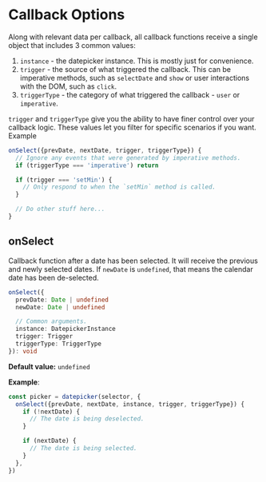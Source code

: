 # Callback Options

Along with relevant data per callback, all callback functions receive a single object that includes 3 common values:

1. `instance` - the datepicker instance. This is mostly just for convenience.
2. `trigger` - the source of what triggered the callback. This can be imperative methods, such as `selectDate` and `show` or user interactions with the DOM, such as `click`.
3. `triggerType` - the category of what triggered the callback - `user` or `imperative`.
<!-- TODO - list out all possible values for trigger. -->

`trigger` and `triggerType` give you the ability to have finer control over your callback logic. These values let you filter for specific scenarios if you want. Example

```typescript
onSelect({prevDate, nextDate, trigger, triggerType}) {
  // Ignore any events that were generated by imperative methods.
  if (triggerType === 'imperative') return

  if (trigger === 'setMin') {
    // Only respond to when the `setMin` method is called.
  }

  // Do other stuff here...
}
```

## onSelect

Callback function after a date has been selected. It will receive the previous and newly selected dates. If `newDate` is `undefined`, that means the calendar date has been de-selected.

```typescript
onSelect({
  prevDate: Date | undefined
  newDate: Date | undefined

  // Common arguments.
  instance: DatepickerInstance
  trigger: Trigger
  triggerType: TriggerType
}): void
```

**Default value:** `undefined`

**Example**:

```typescript
const picker = datepicker(selector, {
  onSelect({prevDate, nextDate, instance, trigger, triggerType}) {
    if (!nextDate) {
      // The date is being deselected.
    }

    if (nextDate) {
      // The date is being selected.
    }
  },
})
```
